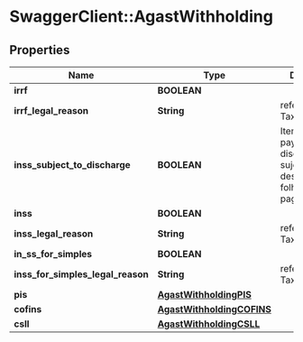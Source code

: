 # SwaggerClient::AgastWithholding

## Properties
Name | Type | Description | Notes
------------ | ------------- | ------------- | -------------
**irrf** | **BOOLEAN** |  | [optional] 
**irrf_legal_reason** | **String** | reference id to TaxLegalReason | [optional] 
**inss_subject_to_discharge** | **BOOLEAN** | Item subjecto to payroll discharge Item sujeto à desoneraçãode folha de pagamento  | [optional] 
**inss** | **BOOLEAN** |  | [optional] 
**inss_legal_reason** | **String** | reference id to TaxLegalReason | [optional] 
**in_ss_for_simples** | **BOOLEAN** |  | [optional] 
**inss_for_simples_legal_reason** | **String** | reference id to TaxLegalReason | [optional] 
**pis** | [**AgastWithholdingPIS**](AgastWithholdingPIS.md) |  | [optional] 
**cofins** | [**AgastWithholdingCOFINS**](AgastWithholdingCOFINS.md) |  | [optional] 
**csll** | [**AgastWithholdingCSLL**](AgastWithholdingCSLL.md) |  | [optional] 


